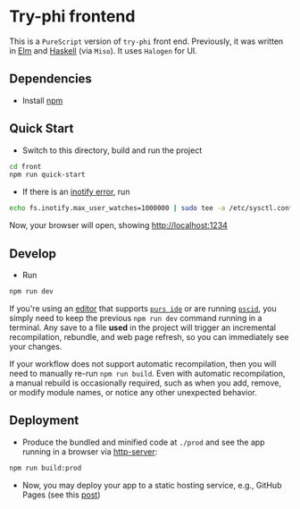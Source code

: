 # Try-phi frontend

This is a `PureScript` version of `try-phi` front end. Previously, it was written in [Elm](https://github.com/fizruk/try-phi/tree/cf29332d08376e1da90c851f5326b440ac070763) and [Haskell](https://github.com/fizruk/try-phi/commit/bc04b4d61b00f79ad7736769d1420d632e294579) (via `Miso`). It uses `Halogen` for UI.

## Dependencies

- Install [npm](https://docs.npmjs.com/downloading-and-installing-node-js-and-npm/)

## Quick Start

- Switch to this directory, build and run the project

```sh
cd front
npm run quick-start
```

- If there is an [inotify error](https://askubuntu.com/a/1088275), run

```sh
echo fs.inotify.max_user_watches=1000000 | sudo tee -a /etc/sysctl.conf && sudo sysctl -p
```

Now, your browser will open, showing [http://localhost:1234](http://localhost:1234)

## Develop

- Run

```sh
npm run dev
```

If you're using an [editor](https://github.com/purescript/documentation/blob/master/ecosystem/Editor-and-tool-support.md#editors) that supports [`purs ide`](https://github.com/purescript/purescript/tree/master/psc-ide) or are running [`pscid`](https://github.com/kRITZCREEK/pscid), you simply need to keep the previous `npm run dev` command running in a terminal. Any save to a file **used** in the project will trigger an incremental recompilation, rebundle, and web page refresh, so you can immediately see your changes.

If your workflow does not support automatic recompilation, then you will need to manually re-run `npm run build`. Even with automatic recompilation, a manual rebuild is occasionally required, such as when you add, remove, or modify module names, or notice any other unexpected behavior.

## Deployment

* Produce the bundled and minified code at `./prod` and see the app running in a browser via [http-server](https://www.npmjs.com/package/http-server):

```sh
npm run build:prod
```

* Now, you may deploy your app to a static hosting service, e.g., GitHub Pages (see this [post](https://javascript.plainenglish.io/deploying-any-app-to-github-pages-1e8e946bf890))